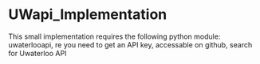 # UWapi_Implementation
This small implementation requires the following python module:
uwaterlooapi, re
you need to get an API key, accessable on github, search for Uwaterloo API
